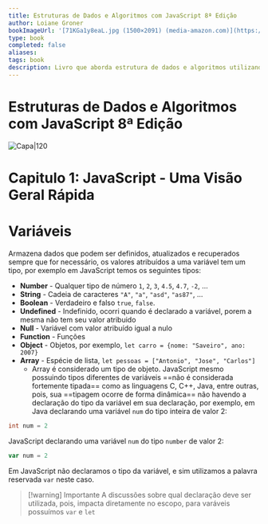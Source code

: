 ```yaml
---
title: Estruturas de Dados e Algoritmos com JavaScript 8ª Edição
author: Loiane Groner
bookImageUrl: '[71KGa1y8eaL.jpg (1500×2091) (media-amazon.com)](https://m.media-amazon.com/images/I/71KGa1y8eaL.jpg)'
type: book
completed: false
aliases:
tags: book
description: Livro que aborda estrutura de dados e algoritmos utilizando javascript
---
```

# Estruturas de Dados e Algoritmos com JavaScript 8ª Edição
![Capa|120](https://m.media-amazon.com/images/I/71KGa1y8eaL.jpg)

# Capitulo 1: JavaScript - Uma Visão Geral Rápida

# Variáveis
Armazena dados que podem ser definidos, atualizados e recuperados sempre que for necessário, os valores atribuídos a uma variável tem um tipo, por exemplo em JavaScript temos os seguintes tipos:
- **Number** - Qualquer tipo de número `1`, `2`, `3`, `4.5`, `4.7`, `-2`, ...
- **String** - Cadeia de caracteres `"A"`, `"a"`, `"asd"`, `"as87"`, ...
- **Boolean** - Verdadeiro e falso `true`, `false`.
- **Undefined** - Indefinido, ocorri quando é declarado a variável, porem a mesma não tem seu valor atribuido
- **Null** - Variável com valor atribuído igual a nulo
- **Function** - Funções
- **Object** - Objetos, por exemplo, `let carro = {nome: "Saveiro", ano: 2007}`
- **Array** - Espécie de lista, `let pessoas = ["Antonio", "Jose", "Carlos"]`
	- Array é considerado um tipo de objeto.
JavaScript mesmo possuindo tipos diferentes de variáveis ==não é considerada fortemente tipada== como as linguagens C, C++, Java, entre outras, pois, sua ==tipagem ocorre de forma dinâmica== não havendo a declaração do tipo da variável em sua declaração, por exemplo, em Java declarando uma variável  `num` do tipo inteira de valor 2:
```java
int num = 2
```
JavaScript declarando uma variável `num` do tipo `number` de valor 2:
```javascript
var num = 2
```
Em JavaScript não declaramos o tipo da variável, e sim utilizamos a palavra reservada `var` neste caso.

>[!warning] Importante
>A discussões sobre qual declaração deve ser utilizada, pois, impacta diretamente no escopo, para varáveis possuímos `var` e `let`